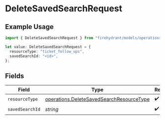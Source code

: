 # DeleteSavedSearchRequest

## Example Usage

```typescript
import { DeleteSavedSearchRequest } from "firehydrant/models/operations";

let value: DeleteSavedSearchRequest = {
  resourceType: "ticket_follow_ups",
  savedSearchId: "<id>",
};
```

## Fields

| Field                                                                                                | Type                                                                                                 | Required                                                                                             | Description                                                                                          |
| ---------------------------------------------------------------------------------------------------- | ---------------------------------------------------------------------------------------------------- | ---------------------------------------------------------------------------------------------------- | ---------------------------------------------------------------------------------------------------- |
| `resourceType`                                                                                       | [operations.DeleteSavedSearchResourceType](../../models/operations/deletesavedsearchresourcetype.md) | :heavy_check_mark:                                                                                   | N/A                                                                                                  |
| `savedSearchId`                                                                                      | *string*                                                                                             | :heavy_check_mark:                                                                                   | N/A                                                                                                  |